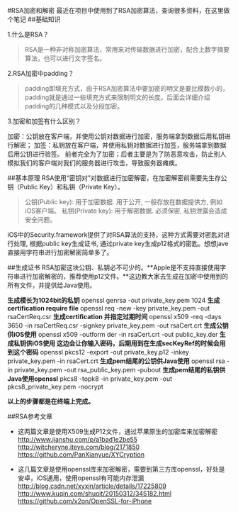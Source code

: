 #RSA加密和解密
最近在项目中使用到了RSA加密算法，查询很多资料，在这里做个笔记
##基础知识

1.什么是RSA？
> RSA是一种非对称加密算法，常用来对传输数据进行加密，配合上数字摘要算法，也可以进行文字签名。

2.RSA加密中padding？
> padding即填充方式，由于RSA加密算法中要加密的明文是要比模数小的，padding就是通过一些填充方式来限制明文的长度。后面会详细介绍padding的几种模式以及分段加密。

3.加密和加签有什么区别？
>
加密：公钥放在客户端，并使用公钥对数据进行加密，服务端拿到数据后用私钥进行解密；
加签：私钥放在客户端，并使用私钥对数据进行加签，服务端拿到数据后用公钥进行验签。
前者完全为了加密；后者主要是为了防恶意攻击，防止别人模拟我们的客户端对我们的服务器进行攻击，导致服务器瘫痪。

##基本原理
RSA使用“密钥对”对数据进行加密解密，在加密解密前需要先生存公钥（Public Key）和私钥（Private Key）。
> 公钥(Public key): 用于加密数据. 用于公开, 一般存放在数据提供方, 例如iOS客户端。
> 私钥(Private key): 用于解密数据. 必须保密, 私钥泄露会造成安全问题。

iOS中的Security.framework提供了对RSA算法的支持，这种方式需要对密匙对进行处理, 根据public key生成证书, 通过private key生成p12格式的密匙。想想jave直接用字符串进行加密解密简单多了。

##生成证书
RSA加密这块公钥、私钥必不可少的。**Apple是不支持直接使用字符串进行加密解密的，推荐使用p12文件。**这边教大家去生成在加密中使用到的所有文件，并提供给Java使用。

**生成模长为1024bit的私钥**
openssl genrsa -out private_key.pem 1024
**生成certification require file**
openssl req -new -key private_key.pem -out rsaCertReq.csr
**生成certification 并指定过期时间**
openssl x509 -req -days 3650 -in rsaCertReq.csr -signkey private_key.pem -out rsaCert.crt
**生成公钥供iOS使用**
openssl x509 -outform der -in rsaCert.crt -out public_key.der
**生成私钥供iOS使用 这边会让你输入密码，后期用到在生成secKeyRef的时候会用到这个密码**
openssl pkcs12 -export -out private_key.p12 -inkey private_key.pem -in rsaCert.crt
**生成pem结尾的公钥供Java使用**
openssl rsa -in private_key.pem -out rsa_public_key.pem -pubout
**生成pem结尾的私钥供Java使用openssl**
pkcs8 -topk8 -in private_key.pem -out pkcs8_private_key.pem -nocrypt

**以上的步骤都是在终端上完成。**

##RSA参考文章

* 这两篇文章是使用X509生成P12文件，通过苹果原生的加密库来加密解密
http://www.jianshu.com/p/a1bad1e2be55
http://witcheryne.iteye.com/blog/2171850
https://github.com/PanXianyue/XYCryption

* 这几篇文章是使用openssl库来加密解密，需要到第三方库openssl，好处是安卓，iOS通用，使用openssl有可能内存泄漏
http://blog.csdn.net/xyxjn/article/details/17225809
http://www.kuqin.com/shuoit/20150312/345182.html
https://github.com/x2on/OpenSSL-for-iPhone




